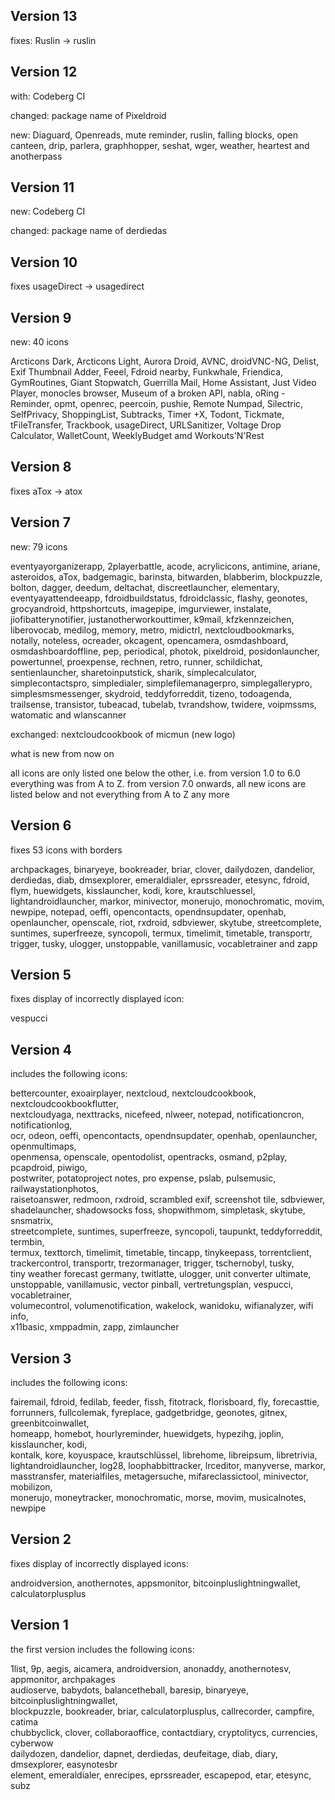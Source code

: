 ## Version 13

fixes: Ruslin -> ruslin

## Version 12

with: Codeberg CI

changed: package name of Pixeldroid

new: Diaguard, Openreads, mute reminder, ruslin, falling blocks, open canteen, drip, parlera, graphhopper, seshat, wger, weather, heartest and anotherpass

## Version 11

new: Codeberg CI

changed: package name of derdiedas

## Version 10

fixes usageDirect -> usagedirect

## Version 9

new: 40 icons<br>

Arcticons Dark, Arcticons Light, Aurora Droid, AVNC, droidVNC-NG,  Delist, Exif Thumbnail Adder,
Feeel, Fdroid nearby, Funkwhale, Friendica, GymRoutines, Giant Stopwatch,  Guerrilla Mail, 
Home Assistant,  Just Video Player, monocles browser, Museum of a broken API, nabla, 
oRing - Reminder, opmt, openrec, peercoin, pushie, Remote Numpad, Silectric, SelfPrivacy,
ShoppingList, Subtracks, Timer +X, Todont, Tickmate, tFileTransfer, Trackbook, usageDirect,
URLSanitizer, Voltage Drop Calculator, WalletCount, WeeklyBudget amd Workouts'N'Rest

## Version 8

fixes aTox -> atox

## Version 7

new: 79 icons<br>

eventyayorganizerapp, 2playerbattle, acode, acrylicicons, antimine, ariane, asteroidos, aTox, badgemagic, barinsta, bitwarden, blabberim, blockpuzzle, bolton, dagger, deedum, deltachat, discreetlauncher, elementary, eventyayattendeeapp, fdroidbuildstatus, fdroidclassic, flashy, geonotes, grocyandroid, httpshortcuts, imagepipe, imgurviewer, instalate, jiofibatterynotifier, justanotherworkouttimer, k9mail, kfzkennzeichen, liberovocab, medilog, memory, metro, midictrl, nextcloudbookmarks, notally, noteless, ocreader, okcagent, opencamera, osmdashboard, osmdashboardoffline, pep, periodical, photok, pixeldroid, posidonlauncher, powertunnel, proexpense, rechnen, retro, runner, schildichat, sentienlauncher, sharetoinputstick, sharik, simplecalculator, simplecontactspro, simpledialer, simplefilemanagerpro, simplegallerypro, simplesmsmessenger, skydroid, teddyforreddit, tizeno, todoagenda, trailsense, transistor, tubeacad, tubelab, tvrandshow, twidere, voipmssms, watomatic and wlanscanner<br>

exchanged: nextcloudcookbook of micmun (new logo)<br>

what is new from now on<br>

all icons are only listed one below the other, i.e. from version 1.0 to 6.0 everything was from A to Z. from version 7.0 onwards, all new icons are listed below and not everything from A to Z any more<br>

## Version 6

fixes 53 icons with borders<br>

archpackages, binaryeye, bookreader, briar, clover, dailydozen, dandelior, derdiedas, diab, dmsexplorer, emeraldialer, eprssreader, etesync, fdroid, flym, huewidgets, kisslauncher, kodi, kore, krautschluessel, lightandroidlauncher, markor, minivector, monerujo, monochromatic, movim, newpipe, notepad, oeffi, opencontacts, opendnsupdater, openhab, openlauncher, openscale, riot, rxdroid, sdbviewer, skytube, streetcomplete, suntimes, superfreeze, syncopoli, termux, timelimit, timetable, transportr, trigger, tusky, ulogger, unstoppable, vanillamusic, vocabletrainer and zapp<br>

## Version 5

fixes display of incorrectly displayed icon:<br>

vespucci<br> 

## Version 4

includes the following icons:<br>

bettercounter, exoairplayer, nextcloud, nextcloudcookbook, nextcloudcookbookflutter,<br> nextcloudyaga, nexttracks, nicefeed, nlweer, notepad, notificationcron, notificationlog, <br>
ocr, odeon, oeffi, opencontacts, opendnsupdater, openhab, openlauncher, openmultimaps, <br>
openmensa, openscale, opentodolist, opentracks, osmand, p2play, pcapdroid, piwigo, <br>
postwriter, potatoproject notes, pro expense, pslab, pulsemusic, railwaystationphotos,<br> raisetoanswer, redmoon, rxdroid, scrambled exif, screenshot tile, sdbviewer, <br>
shadelauncher, shadowsocks foss, shopwithmom, simpletask, skytube, snsmatrix, <br>
streetcomplete, suntimes, superfreeze, syncopoli, taupunkt, teddyforreddit, termbin, <br>
termux, texttorch, timelimit, timetable, tincapp, tinykeepass, torrentclient, <br>
trackercontrol, transportr, trezormanager, trigger, tschernobyl, tusky, <br>
tiny weather forecast germany, twitlatte, ulogger, unit converter ultimate, <br>
unstoppable, vanillamusic, vector pinball, vertretungsplan, vespucci, vocabletrainer,<br> volumecontrol, volumenotification, wakelock, wanidoku, wifianalyzer, wifi info,<br> 
x11basic, xmppadmin, zapp, zimlauncher<br>

## Version 3

includes the following icons:<br>

fairemail, fdroid, fedilab, feeder, fissh, fitotrack, florisboard, fly, forecasttie, <br>
forrunners, fullcolemak, fyreplace, gadgetbridge, geonotes, gitnex, greenbitcoinwallet, <br>
homeapp, homebot, hourlyreminder, huewidgets, hypezihg, joplin, kisslauncher, kodi, <br>
kontalk, kore, koyuspace, krautschlüssel, librehome, libreipsum, libretrivia,<br> lightandroidlauncher, log28, loophabbittracker, lrceditor, manyverse, markor,<br> 
masstransfer, materialfiles, metagersuche, mifareclassictool, minivector, mobilizon,<br> 
monerujo, moneytracker, monochromatic, morse, movim, musicalnotes, newpipe<br>

## Version 2

fixes display of incorrectly displayed icons:<br>

androidversion, anothernotes, appsmonitor, bitcoinpluslightningwallet, calculatorplusplus<br> 

## Version 1

the first version includes the following icons:<br>

1list, 9p, aegis, aicamera, androidversion, anonaddy, anothernotesv, appmonitor, archpakages<br> audioserve, babydots, balancetheball, baresip, binaryeye, bitcoinpluslightningwallet,<br> 
blockpuzzle, bookreader, briar, calculatorplusplus, callrecorder, campfire, catima<br> 
chubbyclick, clover, collaboraoffice, contactdiary, cryptolitycs, currencies, cyberwow<br> dailydozen, dandelior, dapnet, derdiedas, deufeitage, diab, diary, dmsexplorer, easynotesbr<br>
element, emeraldialer, enrecipes, eprssreader, escapepod, etar, etesync, subz<br>
